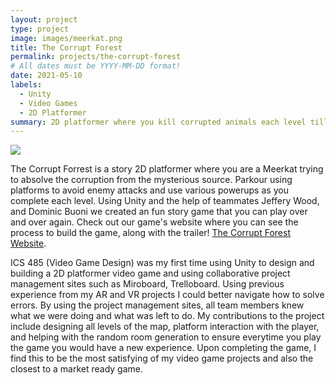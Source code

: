 ```yaml
---
layout: project
type: project
image: images/meerkat.png
title: The Corrupt Forest
permalink: projects/the-corrupt-forest
# All dates must be YYYY-MM-DD format!
date: 2021-05-10
labels:
  - Unity
  - Video Games
  - 2D Platformer
summary: 2D platformer where you kill corrupted animals each level till finding the source of the corruption in the forest. Developed by Zachary Chaikin, Jeffery Wood, and Dominic Buoni.
---
```


<img class="ui image" src="{{ site.baseurl }}/images/corruptforest.png">

The Corrupt Forrest is a story 2D platformer where you are a Meerkat trying to absolve the corruption from the mysterious source. Parkour using platforms to avoid enemy attacks and use various powerups as you complete each level. Using Unity and the help of teammates Jeffery Wood, and Dominic Buoni we created an fun story game that you can play over and over again. Check out our game's website where you can see the process to build the game, along with the trailer! [The Corrupt Forest Website](https://noclueteamuh.itch.io/noclueproject).

ICS 485 (Video Game Design) was my first time using Unity to design and building a 2D platformer video game and using collaborative project management sites such as Miroboard, Trelloboard. Using previous experience from my AR and VR projects I could better navigate how to solve errors. By using the project management sites, all team members knew what we were doing and what was left to do. My contributions to the project include designing all levels of the map, platform interaction with the player, and helping with the random room generation to ensure everytime you play the game you would have a new experience. Upon completing the game, I find this to be the most satisfying of my video game projects and also the closest to a market ready game. 
